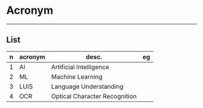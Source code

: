 # Acronym

---

## List
|n|acronym|desc.|eg|
|-|-------|-----|--|
|1|AI|Artificial Intelligence|
|2|ML|Machine Learning|
|3|LUIS|Language Understanding|
|4|OCR|Optical Character Recognition|
